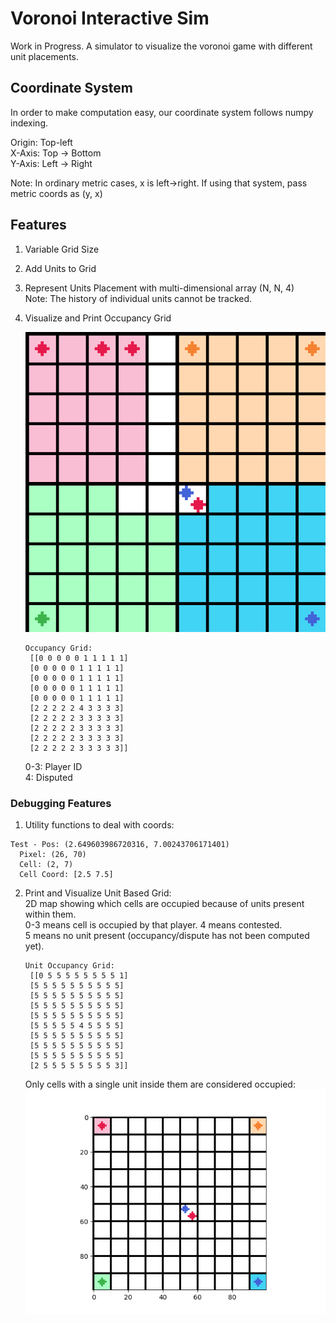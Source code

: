 # Voronoi Interactive Sim

Work in Progress. A simulator to visualize the voronoi game with
different unit placements.

## Coordinate System

In order to make computation easy, our coordinate system follows numpy indexing.   

Origin: Top-left  
X-Axis: Top -> Bottom  
Y-Axis: Left -> Right  

Note: In ordinary metric cases, x is left->right. If using that system, pass metric coords as (y, x)

## Features

1. Variable Grid Size
2. Add Units to Grid
3. Represent Units Placement with multi-dimensional array (N, N, 4)  
   Note: The history of individual units cannot be tracked.
4. Visualize and Print Occupancy Grid

   ![](./grid_10x10_occupancy.png)
   
   ```
   Occupancy Grid:
    [[0 0 0 0 0 1 1 1 1 1]
    [0 0 0 0 0 1 1 1 1 1]
    [0 0 0 0 0 1 1 1 1 1]
    [0 0 0 0 0 1 1 1 1 1]
    [0 0 0 0 0 1 1 1 1 1]
    [2 2 2 2 2 4 3 3 3 3]
    [2 2 2 2 2 3 3 3 3 3]
    [2 2 2 2 2 3 3 3 3 3]
    [2 2 2 2 2 3 3 3 3 3]
    [2 2 2 2 2 3 3 3 3 3]]
   ```
   0-3: Player ID  
   4: Disputed

### Debugging Features

1. Utility functions to deal with coords:
```
Test - Pos: (2.649603986720316, 7.00243706171401)
  Pixel: (26, 70)
  Cell: (2, 7)
  Cell Coord: [2.5 7.5]
```

2. Print and Visualize Unit Based Grid:  
   2D map showing which cells are occupied because of units present 
   within them.  
   0-3 means cell is occupied by that player. 4 means contested.   
   5 means no unit present (occupancy/dispute has not been computed yet).

   ```
   Unit Occupancy Grid:
    [[0 5 5 5 5 5 5 5 5 1]
    [5 5 5 5 5 5 5 5 5 5]
    [5 5 5 5 5 5 5 5 5 5]
    [5 5 5 5 5 5 5 5 5 5]
    [5 5 5 5 5 5 5 5 5 5]
    [5 5 5 5 5 4 5 5 5 5]
    [5 5 5 5 5 5 5 5 5 5]
    [5 5 5 5 5 5 5 5 5 5]
    [5 5 5 5 5 5 5 5 5 5]
    [2 5 5 5 5 5 5 5 5 3]]
   ```

   Only cells with a single unit inside them are considered occupied:
    ![](grid_10x10_unit_occupancy.png)

   
